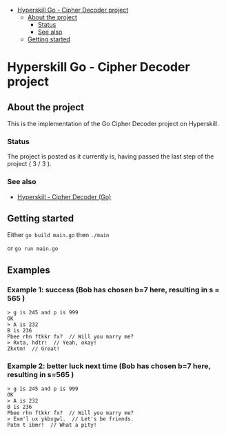 - [Hyperskill Go - Cipher Decoder project](#hyperskill-go-cipher-decoder-project)
    - [About the project](#about-the-project)
        - [Status](#status)
        - [See also](#see-also)
    - [Getting started](#getting-started)

# Hyperskill Go - Cipher Decoder project

## About the project

This is the implementation of the Go Cipher Decoder project on Hyperskill.

### Status

The project is posted as it currently is, having passed the last step of the project ( 3 / 3 ).

### See also

* [Hyperskill - Cipher Decoder (Go)](https://hyperskill.org/projects/236)

## Getting started

Either
`go build main.go`
then `./main`

or
`go run main.go`

## Examples
### Example 1: success (Bob has chosen b=7 here, resulting in s = 565 )
```
> g is 245 and p is 999
OK
> A is 232
B is 236
Pbee rhn ftkkr fx?  // Will you marry me?
> Rxta, hdtr!  // Yeah, okay!
Zkxtm!  // Great!
```

### Example 2: better luck next time (Bob has chosen b=7 here, resulting in s=565 )

```
> g is 245 and p is 999
OK
> A is 232
B is 236
Pbee rhn ftkkr fx?  // Will you marry me?
> Exm'l ux ykbxgwl.  // Let's be friends.
Patm t ibmr!  // What a pity!
```